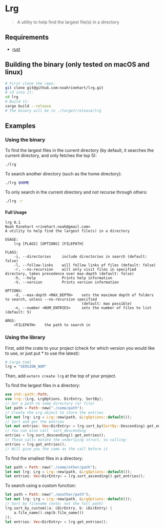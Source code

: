 # Lrg
> A utility to help find the largest file(s) in a directory

## Requirements
* [rust](https://www.rust-lang.org/en-US/)

## Building the binary (only tested on macOS and linux)
```sh
# First clone the repo:
git clone git@github.com:noahrinehart/lrg.git
# cd into it:
cd lrg
# Build it:
cargo build --release
# The binary will be in ./target/release/lrg
```

## Examples
### Using the binary

To find the largest files in the current directory (by default, it searches the current directory, and only fetches the top 5):
```sh
./lrg
```

To search another directory (such as the home directory):
```sh
./lrg $HOME
```

To only search in the current directory and not recurse through others:
```sh
./lrg -r
```

#### Full Usage
```
lrg 0.1
Noah Rinehart <rinehart.noah@gmail.com>
A utility to help find the largest file(s) in a directory

USAGE:
    lrg [FLAGS] [OPTIONS] [FILEPATH]

FLAGS:
    -i, --directories     include directories in search (default: false)
    -l, --follow-links    will follow links of files (default: false)
    -r, --no-recursion    will only visit files in specified directory, takes precedence over max-depth (default: false)
    -h, --help            Prints help information
    -V, --version         Prints version information

OPTIONS:
    -d, --max-depth <MAX_DEPTH>    sets the maximum depth of folders to search, unless --no-recursion specified
                                   (default: max possible)
    -n, --number <NUM_ENTRIES>     sets the number of files to list (default: 5)

ARGS:
    <FILEPATH>    the path to search in
```

### Using the library

First, add the crate to your project (check for which version you would like to use, or just put * to use the latest):
```sh
# Cargo.toml
lrg = "VERSION_NUM"
```

Then, add `extern create lrg` at the top of your project.

To find the largest files in a directory:
```rust
use std::path::Path;
use lrg::{Lrg, LrgOptions, DirEntry, SortBy};
// Get a path to some directory (or file)
let path = Path::new("./some/path");
// Create the Lrg object to store the entries
let mut lrg: Lrg = Lrg::new(path, &LrgOptions::default());
// Sort and get the entries
let mut entries: Vec<DirEntry> = lrg.sort_by(SortBy::Descending).get_entries();
// You can also call `sort_descending`
entries = lrg.sort_descending().get_entries();
// These calls mutate the underlying struct, so calling:
entries = lrg.get_entries();
// Will give you the same as the call before it
```

To find the smallest files in a directory:
```rust
let path = Path::new("./some/other/path");
let mut lrg: Lrg = Lrg::new(path, &LrgOptions::default());
let entries: Vec<DirEntry> = lrg.sort_ascending().get_entries();
```

To search using a custom function:
```rust
let path = Path::new("./another/path");
let mut lrg: Lrg = Lrg::new(path, &LrgOptions::default());
// Sort by filename (note: not the full path)
lrg.sort_by_custom(|a: &DirEntry, b: &DirEntry| {
    a.file_name().cmp(b.file_name())
});
let entries: Vec<DirEntry> = lrg.get_entries();
```